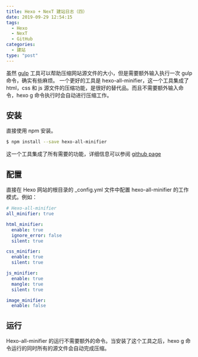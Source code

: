 ```yaml
---
title: Hexo + NexT 建站日志（四）
date: 2019-09-29 12:54:15
tags:
  - Hexo
  - NexT
  - GitHub
categories:
  - 建站
type: "post"
---
```

虽然 [gulp](https://gulpjs.com) 工具可以帮助压缩网站源文件的大小，但是需要额外输入执行一次 gulp 命令，确实有些麻烦。
一个更好的工具是 hexo-all-minifier，这一个工具集成了 html，css 和 js 源文件的压缩功能，是很好的替代品。而且不需要额外输入命令，hexo g 命令执行时会自动进行压缩工作。

<!--more-->

## 安装
直接使用 npm 安装。
```bash
$ npm install --save hexo-all-minifier
```
这一个工具集成了所有需要的功能，详细信息可以参阅 [github page](https://github.com/chenzhutian/hexo-all-minifier)

## 配置
直接在 Hexo 网站的根目录的 \_config.yml 文件中配置 hexo-all-minifier 的工作模式。例如：
```yml
# Hexo-all-minifier
all_minifier: true

html_minifier:
  enable: true
  ignore_error: false
  silent: true

css_minifier:
  enable: true
  silent: true

js_minifier:
  enable: true
  mangle: true
  silent: true

image_minifier:
  enable: false
```

## 运行
Hexo-all-minifier 的运行不需要额外的命令。当安装了这个工具之后，hexo g 命令运行的同时所有的源文件会自动完成压缩。
